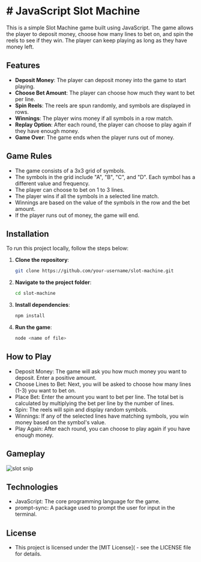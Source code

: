 # # JavaScript Slot Machine

This is a simple Slot Machine game built using JavaScript. The game allows the player to deposit money, choose how many lines to bet on, and spin the reels to see if they win. The player can keep playing as long as they have money left.

## Features

- **Deposit Money**: The player can deposit money into the game to start playing.
- **Choose Bet Amount**: The player can choose how much they want to bet per line.
- **Spin Reels**: The reels are spun randomly, and symbols are displayed in rows.
- **Winnings**: The player wins money if all symbols in a row match.
- **Replay Option**: After each round, the player can choose to play again if they have enough money.
- **Game Over**: The game ends when the player runs out of money.

## Game Rules

- The game consists of a 3x3 grid of symbols.
- The symbols in the grid include "A", "B", "C", and "D". Each symbol has a different value and frequency.
- The player can choose to bet on 1 to 3 lines.
- The player wins if all the symbols in a selected line match.
- Winnings are based on the value of the symbols in the row and the bet amount.
- If the player runs out of money, the game will end.

## Installation

To run this project locally, follow the steps below:

1. **Clone the repository**:

   ```bash
   git clone https://github.com/your-username/slot-machine.git
   
2. **Navigate to the project folder**:

   ```bash
   cd slot-machine
   
3. **Install dependencies**:

   ```bash
   npm install
   
4. **Run the game**:

   ```bash
   node <name of file>

## How to Play 

- Deposit Money: The game will ask you how much money you want to deposit. Enter a positive amount.
- Choose Lines to Bet: Next, you will be asked to choose how many lines (1-3) you want to bet on.
- Place Bet: Enter the amount you want to bet per line. The total bet is calculated by multiplying the bet per line by the number of lines.
- Spin: The reels will spin and display random symbols.
- Winnings: If any of the selected lines have matching symbols, you win money based on the symbol's value.
- Play Again: After each round, you can choose to play again if you have enough money.

## Gameplay 

![slot snip](https://github.com/user-attachments/assets/32ec61a8-32ef-4dff-a43a-660850e650d9)

## Technologies

- JavaScript: The core programming language for the game.
- prompt-sync: A package used to prompt the user for input in the terminal.

## License 

- This project is licensed under the [MIT License]( - see the LICENSE file for details.

